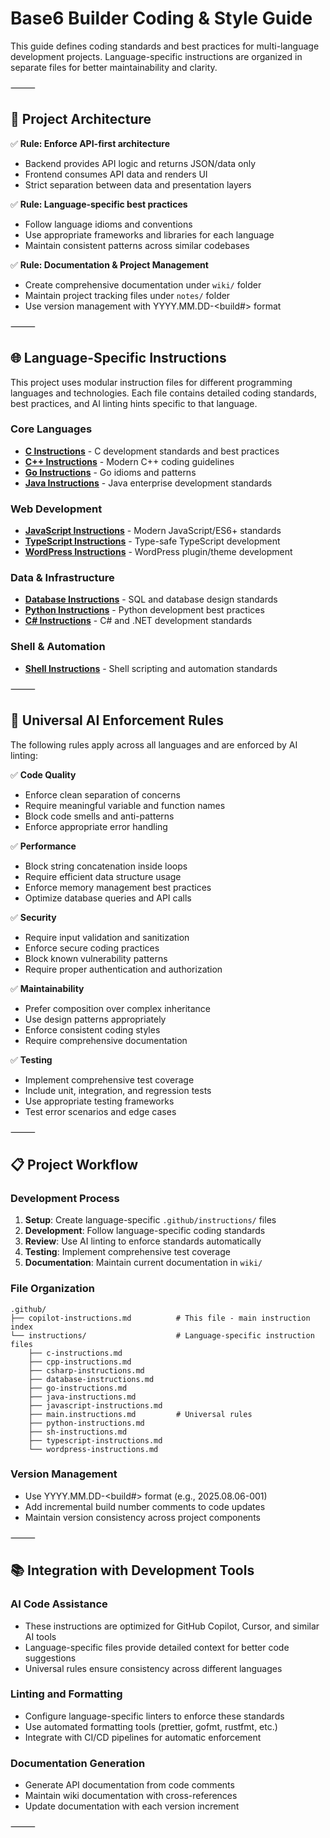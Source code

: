 # Base6 Builder Coding & Style Guide

This guide defines coding standards and best practices for multi-language development projects. Language-specific instructions are organized in separate files for better maintainability and clarity.

⸻

## 📂 Project Architecture

✅ **Rule: Enforce API-first architecture**
- Backend provides API logic and returns JSON/data only
- Frontend consumes API data and renders UI
- Strict separation between data and presentation layers

✅ **Rule: Language-specific best practices**
- Follow language idioms and conventions
- Use appropriate frameworks and libraries for each language
- Maintain consistent patterns across similar codebases

✅ **Rule: Documentation & Project Management**
- Create comprehensive documentation under `wiki/` folder
- Maintain project tracking files under `notes/` folder
- Use version management with YYYY.MM.DD-<build#> format

⸻

## 🌐 Language-Specific Instructions

This project uses modular instruction files for different programming languages and technologies. Each file contains detailed coding standards, best practices, and AI linting hints specific to that language.

### **Core Languages**
- **[C Instructions](.github/instructions/c-instructions.md)** - C development standards and best practices
- **[C++ Instructions](.github/instructions/cpp-instructions.md)** - Modern C++ coding guidelines
- **[Go Instructions](.github/instructions/go-instructions.md)** - Go idioms and patterns
- **[Java Instructions](.github/instructions/java-instructions.md)** - Java enterprise development standards

### **Web Development**
- **[JavaScript Instructions](.github/instructions/javascript-instructions.md)** - Modern JavaScript/ES6+ standards
- **[TypeScript Instructions](.github/instructions/typescript-instructions.md)** - Type-safe TypeScript development
- **[WordPress Instructions](.github/instructions/wordpress-instructions.md)** - WordPress plugin/theme development

### **Data & Infrastructure**
- **[Database Instructions](.github/instructions/database-instructions.md)** - SQL and database design standards
- **[Python Instructions](.github/instructions/python-instructions.md)** - Python development best practices
- **[C# Instructions](.github/instructions/csharp-instructions.md)** - C# and .NET development standards

### **Shell & Automation**
- **[Shell Instructions](.github/instructions/sh-instructions.md)** - Shell scripting and automation standards

⸻

## 🚦 Universal AI Enforcement Rules

The following rules apply across all languages and are enforced by AI linting:

✅ **Code Quality**
- Enforce clean separation of concerns
- Require meaningful variable and function names
- Block code smells and anti-patterns
- Enforce appropriate error handling

✅ **Performance**
- Block string concatenation inside loops
- Require efficient data structure usage
- Enforce memory management best practices
- Optimize database queries and API calls

✅ **Security**
- Require input validation and sanitization
- Enforce secure coding practices
- Block known vulnerability patterns
- Require proper authentication and authorization

✅ **Maintainability**
- Prefer composition over complex inheritance
- Use design patterns appropriately
- Enforce consistent coding styles
- Require comprehensive documentation

✅ **Testing**
- Implement comprehensive test coverage
- Include unit, integration, and regression tests
- Use appropriate testing frameworks
- Test error scenarios and edge cases

⸻

## 📋 Project Workflow

### **Development Process**
1. **Setup**: Create language-specific `.github/instructions/` files
2. **Development**: Follow language-specific coding standards
3. **Review**: Use AI linting to enforce standards automatically
4. **Testing**: Implement comprehensive test coverage
5. **Documentation**: Maintain current documentation in `wiki/`

### **File Organization**
```
.github/
├── copilot-instructions.md          # This file - main instruction index
└── instructions/                    # Language-specific instruction files
    ├── c-instructions.md
    ├── cpp-instructions.md
    ├── csharp-instructions.md
    ├── database-instructions.md
    ├── go-instructions.md
    ├── java-instructions.md
    ├── javascript-instructions.md
    ├── main.instructions.md         # Universal rules
    ├── python-instructions.md
    ├── sh-instructions.md
    ├── typescript-instructions.md
    └── wordpress-instructions.md
```

### **Version Management**
- Use YYYY.MM.DD-<build#> format (e.g., 2025.08.06-001)
- Add incremental build number comments to code updates
- Maintain version consistency across project components

⸻

## 📚 Integration with Development Tools

### **AI Code Assistance**
- These instructions are optimized for GitHub Copilot, Cursor, and similar AI tools
- Language-specific files provide detailed context for better code suggestions
- Universal rules ensure consistency across different languages

### **Linting and Formatting**
- Configure language-specific linters to enforce these standards
- Use automated formatting tools (prettier, gofmt, rustfmt, etc.)
- Integrate with CI/CD pipelines for automatic enforcement

### **Documentation Generation**
- Generate API documentation from code comments
- Maintain wiki documentation with cross-references
- Update documentation with each version increment

⸻




